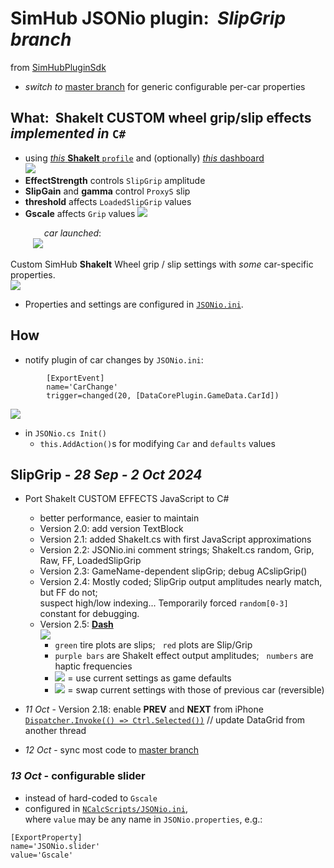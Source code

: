 # SimHub JSONio plugin:&nbsp; *SlipGrip branch*  
 from [SimHubPluginSdk](https://github.com/blekenbleu/SimHubPluginSdk/blob/main/README.md)  
- *switch to* [master branch](https://github.com/blekenbleu/JSONio) for generic configurable per-car properties  
## What:&nbsp; ShakeIt CUSTOM wheel grip/slip effects *implemented in* `C#`  
- using [*this* **ShakeIt** `profile`](https://github.com/blekenbleu/SimHub-Profiles/blob/main/Any%20Game%20-%20JSONioNewSlipGrip.siprofile)
  and (optionally) [*this* dashboard](https://github.com/blekenbleu/SimHub-Profiles/blob/main/JSONio%20dash%205.31.simhubdash)  
![](Documentation/dash.png)  
- **EffectStrength** controls `SlipGrip` amplitude
- **SlipGain** and **gamma** control `ProxyS` slip
- **threshold** affects `LoadedSlipGrip` values
- **Gscale** affects `Grip` values
![](Documentation/B4launch.png)  

 &emsp; &emsp; &emsp; *car launched*:  
 &emsp; &emsp; ![](Documentation/launch.png)  

Custom SimHub **ShakeIt** Wheel grip / slip settings with *some* car-specific properties.  
![](Documentation/properties.png)
- Properties and settings are configured in [`JSONio.ini`](NCalcScripts/JSONio.ini).
## How
- notify plugin of car changes by `JSONio.ini`:  
```
		[ExportEvent]
		name='CarChange'
		trigger=changed(20, [DataCorePlugin.GameData.CarId]) 
```

![](Documentation/mapping.png)  

- in `JSONio.cs Init()`
	- `this.AddAction()`s for modifying `Car` and `defaults` values

## SlipGrip - *28 Sep - 2 Oct 2024*
- Port ShakeIt CUSTOM EFFECTS JavaScript to C#
	- better performance, easier to maintain
	- Version 2.0: add version TextBlock
	- Version 2.1: added ShakeIt.cs with first JavaScript approximations
	- Version 2.2: JSONio.ini comment strings; ShakeIt.cs random, Grip, Raw, FF, LoadedSlipGrip
	- Version 2.3: GameName-dependent slipGrip; debug ACslipGrip()
    - Version 2.4: Mostly coded; SlipGrip output amplitudes nearly match, but FF do not;  
		suspect high/low indexing...  Temporarily forced `random[0-3]` constant for debugging.
	- Version 2.5: [**Dash**](https://github.com/blekenbleu/SimHub-Profiles/blob/main/JSONio%20dash%205.31.simhubdash)  
		![](Documentation/JSONio.dash.png)  
		- `green` tire plots are slips; &nbsp; `red` plots are Slip/Grip
		- `purple bars` are ShakeIt effect output amplitudes; &nbsp; `numbers` are haptic frequencies
		- ![](Documentation/default.png) = use current settings as game defaults
		- ![](Documentation/swap.png) = swap current settings with those of previous car (reversible)  


- *11 Oct* - Version 2.18: enable **PREV** and **NEXT** from iPhone  
		[`Dispatcher.Invoke(() => Ctrl.Selected())`](https://www.webdevtutor.net/blog/c-sharp-wpf-update-ui-from-another-thread) // update DataGrid from another thread
- *12 Oct* - sync most code to [master branch](https://github.com/blekenbleu/JSONio/)
### *13 Oct* - **configurable slider**  
- instead of hard-coded to `Gscale`
- configured in [`NCalcScripts/JSONio.ini`](NCalcScripts/JSONio.ini),   
	where `value` may be any name in `JSONio.properties`, e.g.:
```
[ExportProperty]
name='JSONio.slider'
value='Gscale' 
```
